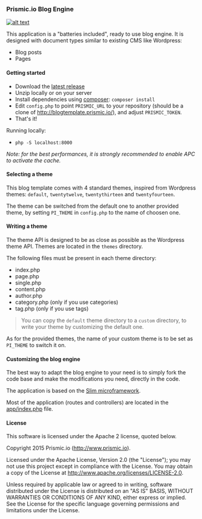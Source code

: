 ### Prismic.io Blog Engine
[![alt text](https://travis-ci.org/prismicio/blogtemplate.png?branch=master "Travis build")](https://travis-ci.org/prismicio/blogtemplate)


This application is a "batteries included", ready to use blog engine. It is designed with document types
similar to existing CMS like Wordpress:

* Blog posts
* Pages

#### Getting started

* Download the [latest release](https://github.com/prismicio/blogtemplate/releases)
* Unzip locally or on your server
* Install dependencies using [composer](https://getcomposer.org/): `composer install`
* Edit `config.php` to point `PRISMIC_URL` to your repository (should be a clone of http://blogtemplate.prismic.io/), and adjust `PRISMIC_TOKEN`.
* That's it!

Running locally:

* `php -S localhost:8000`

*Note: for the best performances, it is strongly recommended to enable APC to activate the cache.*

#### Selecting a theme

This blog template comes with 4 standard themes, inspired from Wordpress themes: `default`, `twentytwelve`, `twentythirteen` and `twentyfourteen`.

The theme can be switched from the default one to another provided theme, by setting `PI_THEME` in `config.php` to the name of choosen one.

#### Writing a theme

The theme API is designed to be as close as possible as the Wordpress theme API. Themes are located in the `themes` directory.

The following files must be present in each theme directory:

* index.php
* page.php
* single.php
* content.php
* author.php
* category.php (only if you use categories)
* tag.php (only if you use tags)

> You can copy the `default` theme directory to a `custom` directory, to write your theme by customizing the default one.

As for the provided themes, the name of your custom theme is to be set as `PI_THEME` to switch it on.

#### Customizing the blog engine

The best way to adapt the blog engine to your need is to simply fork the code base and make the modifications
you need, directly in the code.

The application is based on the [Slim microframework](http://www.slimframework.com/).

Most of the application (routes and controllers) are located in the [app/index.php](https://github.com/prismicio/blogtemplate/blob/master/app/app.php) file.

#### License

This software is licensed under the Apache 2 license, quoted below.

Copyright 2015 Prismic.io (http://www.prismic.io).

Licensed under the Apache License, Version 2.0 (the "License"); you may not use this project except in compliance with the License. You may obtain a copy of the License at http://www.apache.org/licenses/LICENSE-2.0.

Unless required by applicable law or agreed to in writing, software distributed under the License is distributed on an "AS IS" BASIS, WITHOUT WARRANTIES OR CONDITIONS OF ANY KIND, either express or implied. See the License for the specific language governing permissions and limitations under the License.

